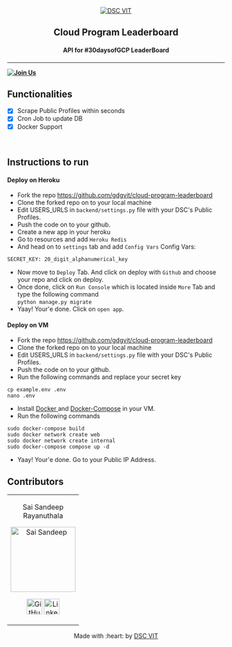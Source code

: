 <p align="center">
<a href="https://dscvit.com">
	<img src="https://user-images.githubusercontent.com/30529572/92081025-fabe6f00-edb1-11ea-9169-4a8a61a5dd45.png" alt="DSC VIT"/>
</a>
	<h2 align="center"> Cloud Program Leaderboard </h2>
	<h4 align="center"> API for #30daysofGCP LeaderBoard <h4>
</p>

---
[![Join Us](https://img.shields.io/badge/Join%20Us-Developer%20Student%20Clubs-red)](https://dsc.community.dev/vellore-institute-of-technology/)

## Functionalities
- [x]  Scrape Public Profiles within seconds
- [x]  Cron Job to update DB
- [x]  Docker Support

<br>


## Instructions to run

#### Deploy on Heroku
* Fork the repo https://github.com/gdgvit/cloud-program-leaderboard
* Clone the forked repo on to your local machine
* Edit USERS_URLS in ```backend/settings.py``` file with your DSC's Public Profiles.
* Push the code on to your github.
* Create a new app in your heroku
* Go to resources and add ```Heroku Redis```
* And head on to ```settings``` tab and add ```Config Vars```
Config Vars:
```
SECRET_KEY: 20_digit_alphanumerical_key
```
* Now move to ```Deploy``` Tab. And click on deploy with ```Github``` and choose your repo and click on deploy.
* Once done, click on ```Run Console``` which is located inside ```More``` Tab and type the following command <br>```python manage.py migrate```
* Yaay! Your'e done. Click on ```open app```.

#### Deploy on VM
* Fork the repo https://github.com/gdgvit/cloud-program-leaderboard
* Clone the forked repo on to your local machine
* Edit USERS_URLS in ```backend/settings.py``` file with your DSC's Public Profiles.
* Push the code on to your github.
* Run the following commands and replace your secret key
```
cp example.env .env
nano .env
```
* Install <a href = "https://docs.docker.com/engine/install/">Docker </a>and <a href = "https://docs.docker.com/compose/install/">Docker-Compose</a> in your VM.
* Run the following commands
```
sudo docker-compose build
sudo docker network create web
sudo docker network create internal
sudo docker-compose compose up -d
```
* Yaay! Your'e done. Go to your Public IP Address.

## Contributors

<table>
<tr align="center">


<td>

Sai Sandeep <br>Rayanuthala

<p align="center">
<img src = "https://avatars0.githubusercontent.com/u/43823311?s=460&u=e0da23e03034950789b46d08e02c836c4f72f404&v=4" width="150" height="150" alt="Sai Sandeep">
</p>
<p align="center">
<a href = "https://github.com/raysandeep"><img src = "http://www.iconninja.com/files/241/825/211/round-collaboration-social-github-code-circle-network-icon.svg" width="36" height = "36" alt="GitHub"/></a>
<a href = "https://www.linkedin.com/in/sai-sandeep-r/">
<img src = "http://www.iconninja.com/files/863/607/751/network-linkedin-social-connection-circular-circle-media-icon.svg" width="36" height="36" alt="LinkedIn"/>
</a>
</p>
</td>



</tr>
  </table>

<p align="center">
	Made with :heart: by <a href="https://dscvit.com">DSC VIT</a>
</p>

